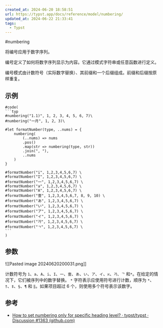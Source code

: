 ```yaml
---
created_at: 2024-06-20 18:58:51
url: https://typst.app/docs/reference/model/numbering/
updated_at: 2024-06-22 21:33:41
tags:
  - Typst
---
```

 #numbering

将编号应用于数字序列。

编号定义了如何将数字序列显示为内容。它通过模式字符串或任意函数进行定义。

编号模式由计数符号（实际数字替换）、其前缀和一个后缀组成。前缀和后缀按原样重复。

## 示例

````typst
#code(
```typ
#numbering("1.1)", 1, 2, 3, 4, 5, 6, 7)\
#numbering("一月", 1, 2, 3)\

#let formatNumber(type, ..nums) = {
    numbering(
        (..nums) => nums
        .pos()
        .map(str => numbering(type, str))
        .join(", "),
        ..nums
    )
}

#formatNumber("i", 1,2,3,4,5,6,7) \
#formatNumber("I", 1,2,3,4,5,6,7) \
#formatNumber("一", 1,2,3,4,5,6,7) \
#formatNumber("a", 1,2,3,4,5,6,7) \
#formatNumber("A", 1,2,3,4,5,6,7) \
#formatNumber("壹", 1,2,3,4,5,6,7, 8, 9, 10) \
#formatNumber("あ", 1,2,3,4,5,6,7) \
#formatNumber("い", 1,2,3,4,5,6,7) \
#formatNumber("ア", 1,2,3,4,5,6,7) \
#formatNumber("イ", 1,2,3,4,5,6,7) \
#formatNumber("가", 1,2,3,4,5,6,7) \
#formatNumber("ㄱ", 1,2,3,4,5,6,7) \
```
)
````

## 参数

![[Pasted image 20240620200031.png]]

计数符号为 `1`、`a`、`A`、`i`、`I`、`一`、`壹`、`あ`、`い`、`ア`、`イ`、`א`、`가`、`ᄀ` 和`*`。在给定的情况下，它们被序列中的数字替换。 `*` 字符表示应使用符号进行计数，顺序为 `*`、`†`、`‡`、`§`、`¶` 和 `‖`。如果项目超过 6 个，则使用多个符号表示该数字。

## 参考

- [How to set numbering only for specific heading level? · typst/typst · Discussion #1363 (github.com)](https://github.com/typst/typst/discussions/1363)